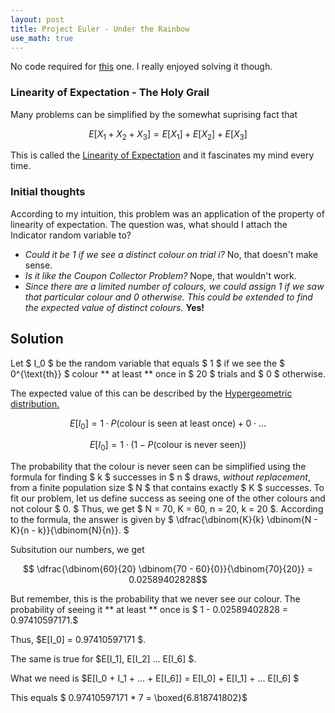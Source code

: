 ```yaml
---
layout: post
title: Project Euler - Under the Rainbow
use_math: true
---
```


No code required for [this](https://projecteuler.net/problem=493) one. I really enjoyed solving it though. 

### Linearity of Expectation - The Holy Grail

Many problems can be simplified by the somewhat suprising fact that

$$ E[X_1 + X_2 + X_3] = E[X_1] + E[X_2] + E[X_3] $$

This is called the [Linearity of Expectation](https://brilliant.org/wiki/linearity-of-expectation/) and it fascinates my mind every time.

### Initial thoughts

According to my intuition, this problem was an application of the property of linearity of expectation. The question was, what should I attach the Indicator random variable to?
* *Could it be 1 if we see a distinct colour on trial i?* No, that doesn't make sense.
* *Is it like the Coupon Collector Problem?* Nope, that wouldn't work.
* *Since there are a limited number of colours, we could assign 1 if we saw that particular colour and 0 otherwise. This could be extended to find the expected value of distinct colours.* **Yes!** 

## Solution

Let $ I_0 $ be the random variable that equals $ 1 $ if we see the $ 0^{\text{th}} $ colour ** at least ** once in $ 20 $ trials and $ 0 $ otherwise.

The expected value of this can be described by the [Hypergeometric distribution.](https://en.wikipedia.org/wiki/Hypergeometric_distribution)

$$ E[I_0] = 1 \cdot P(\text{colour is seen at least once}) + 0 \cdot ... $$

$$ E[I_0] = 1 \cdot (1 - P(\text{colour is never seen})) $$

The probability that the colour is never seen can be simplified using the formula for finding $ k $ successes in $ n $ draws, *without replacement*, from a finite population size $ N $ that contains exactly $ K $ successes. To fit our problem, let us define success as seeing one of the other colours and not colour $ 0. $ Thus, we get $ N = 70, K = 60, n = 20, k = 20 $. According to the formula, the answer is given by $ \dfrac{\dbinom{K}{k} \dbinom{N - K}{n - k}}{\dbinom{N}{n}}. $

Subsitution our numbers, we get

$$ \dfrac{\dbinom{60}{20} \dbinom{70 - 60}{0}}{\dbinom{70}{20}} = 0.02589402828$$

But remember, this is the probability that we never see our colour. The probability of seeing it ** at least ** once is $ 1 - 0.02589402828 = 0.97410597171.$

Thus, $E[I_0] = 0.97410597171 $.

The same is true for $E[I_1], E[I_2] ... E[I_6] $.

What we need is $E[I_0 + I_1 + ... + E[I_6]] = E[I_0] + E[I_1] + ... E[I_6] $

This equals $ 0.97410597171 * 7 = \boxed{6.818741802}$

